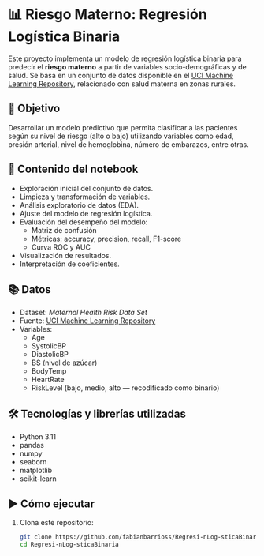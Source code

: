 # 📊 Riesgo Materno: Regresión Logística Binaria

Este proyecto implementa un modelo de regresión logística binaria para predecir el **riesgo materno** a partir de variables socio-demográficas y de salud. Se basa en un conjunto de datos disponible en el [UCI Machine Learning Repository](https://archive.ics.uci.edu/), relacionado con salud materna en zonas rurales.

## 🎯 Objetivo

Desarrollar un modelo predictivo que permita clasificar a las pacientes según su nivel de riesgo (alto o bajo) utilizando variables como edad, presión arterial, nivel de hemoglobina, número de embarazos, entre otras.

## 📁 Contenido del notebook

- Exploración inicial del conjunto de datos.
- Limpieza y transformación de variables.
- Análisis exploratorio de datos (EDA).
- Ajuste del modelo de regresión logística.
- Evaluación del desempeño del modelo:
  - Matriz de confusión
  - Métricas: accuracy, precision, recall, F1-score
  - Curva ROC y AUC
- Visualización de resultados.
- Interpretación de coeficientes.

## 📚 Datos

- Dataset: *Maternal Health Risk Data Set*
- Fuente: [UCI Machine Learning Repository](https://archive.ics.uci.edu/ml/datasets/Maternal+Health+Risk+Data+Set)
- Variables:
  - Age
  - SystolicBP
  - DiastolicBP
  - BS (nivel de azúcar)
  - BodyTemp
  - HeartRate
  - RiskLevel (bajo, medio, alto — recodificado como binario)

## 🛠️ Tecnologías y librerías utilizadas

- Python 3.11
- pandas
- numpy
- seaborn
- matplotlib
- scikit-learn

## ▶️ Cómo ejecutar

1. Clona este repositorio:
   ```bash
   git clone https://github.com/fabianbarrioss/Regresi-nLog-sticaBinaria.git
   cd Regresi-nLog-sticaBinaria
